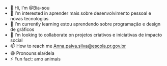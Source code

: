 - 👋 Hi, I’m @Bia-sou
- 👀 I’m interested in aprender mais sobre desenvolvimento pessoal e novas tecnologias 
- 🌱 I’m currently learning estou aprendendo sobre programação e design de gráficos 
- 💞️ I’m looking to collaborate on projetos criativos e iniciativas de impacto social
- 📫 How to reach me Anna.paiva.silva@escola.pr.gov.br 
- 😄 Pronouns:ela/dela
- ⚡ Fun fact: amo animais 

<!---
Bia-sou/Bia-sou is a ✨ special ✨ repository because its `README.md` (this file) appears on your GitHub profile.
You can click the Preview link to take a look at your changes.
--->
